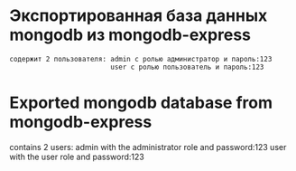 # Экспортированная база данных mongodb из mongodb-express

    содержит 2 пользователя: admin с ролью администратор и пароль:123
                             user с ролью пользователь и пароль:123

# Exported mongodb database from mongodb-express

contains 2 users: admin with the administrator role and password:123
user with the user role and password:123
